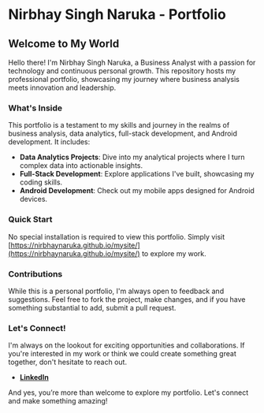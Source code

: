 # Nirbhay Singh Naruka - Portfolio

## Welcome to My World

Hello there! I'm Nirbhay Singh Naruka, a Business Analyst with a passion for technology and continuous personal growth. This repository hosts my professional portfolio, showcasing my journey where business analysis meets innovation and leadership.

### What's Inside

This portfolio is a testament to my skills and journey in the realms of business analysis, data analytics, full-stack development, and Android development. It includes:

- **Data Analytics Projects**: Dive into my analytical projects where I turn complex data into actionable insights.
- **Full-Stack Development**: Explore applications I've built, showcasing my coding skills.
- **Android Development**: Check out my mobile apps designed for Android devices.

### Quick Start

No special installation is required to view this portfolio. Simply visit [https://nirbhaynaruka.github.io/mysite/](https://nirbhaynaruka.github.io/mysite/) to explore my work.

### Contributions

While this is a personal portfolio, I'm always open to feedback and suggestions. Feel free to fork the project, make changes, and if you have something substantial to add, submit a pull request.

### Let's Connect!

I'm always on the lookout for exciting opportunities and collaborations. If you're interested in my work or think we could create something great together, don't hesitate to reach out.

- **[LinkedIn](https://www.linkedin.com/in/nirbhay13)**

And yes, you’re more than welcome to explore my portfolio. Let's connect and make something amazing!

